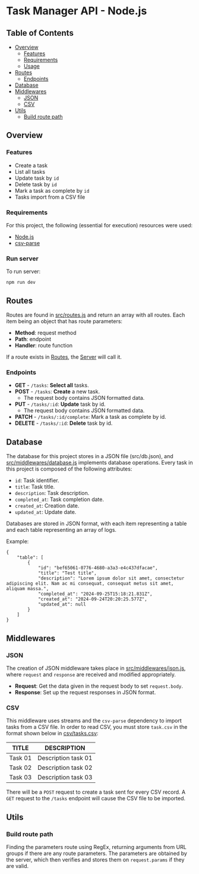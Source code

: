 # Task Manager API - Node.js

## Table of Contents
- [Overview](#overview)
    - [Features](#features)
    - [Requirements](#requirements)
    - [Usage](#run-server)
- [Routes](#routes)
    - [Endpoints](#endpoints)
- [Database](#database)
- [Middlewares](#middlewares)
    - [JSON](#json)
    - [CSV](#csv)
- [Utils](#utils)
    - [Build route path](#build-route-path)

## Overview



### Features
- Create a task
- List all tasks
- Update task by `id`
- Delete task by `id`
- Mark a task as complete by `id`
- Tasks import from a CSV file

### Requirements
For this project, the following (essential for execution) resources were used:
 - [Node.js](https://nodejs.org/)
 - [csv-parse](https://csv.js.org/parse/)

### Run server

To run server:
```
npm run dev
```

## Routes

Routes are found in [src/routes.js](src/routes.js) and return an array with all routes. Each item being an object that has route parameters:

- **Method**: request method
- **Path**: endpoint
- **Handler**: route function

If a route exists in [Routes](src/routes.js), the [Server](src/server.js) will call it.

### Endpoints

- **GET** - `/tasks`: **Select all** tasks.
- **POST** - `/tasks`: **Create** a new task.
    - The request body contains JSON formatted data.
- **PUT** - `/tasks/:id`: **Update** task by id.
    - The request body contains JSON formatted data.
- **PATCH** - `/tasks/:id/complete`: Mark a task as complete by id.
- **DELETE** - `/tasks/:id`: **Delete** task by id.

## Database

The database for this project stores in a JSON file (src/db.json), and [src/middlewares/database.js](src/middlewares/database.js) implements database operations. Every task in this project is composed of the following attributes: 

- `id`: Task identifier.
- `title`: Task title.
- `description`: Task description.
- `completed_at`: Task completion date.
- `created_at`: Creation date.
- `updated_at`: Update date.

Databases are stored in JSON format, with each item representing a table and each table representing an array of logs.

Example:

```
{
    "table": [
        {
            "id": "bef65061-0776-4680-a3a3-e4c437dfacae",
            "title": "Test title",
            "description": "Lorem ipsum dolor sit amet, consectetur adipiscing elit. Nam ac mi consequat, consequat metus sit amet, aliquam massa.",
            "completed_at": "2024-09-25T15:18:21.831Z",
            "created_at": "2024-09-24T20:20:25.577Z",
            "updated_at": null
        }
    ]
}
```

## Middlewares

### JSON

The creation of JSON middleware takes place in [src/middlewares/json.js](src/middlewares/json.js), where `request` and `response` are received and modified appropriately.

- **Request**: Get the data given in the request body to set `request.body`.  
- **Response**: Set up the request responses in JSON format.

### CSV
This middleware uses streams and the `csv-parse` dependency to import tasks from a CSV file. In order to read CSV, you must store `task.csv` in the format shown below in [csv/tasks.csv](csv/tasks.csv):

| TITLE     | DESCRIPTION         |
|-----------| :-----------------: |
| Task 01   | Description task 01 | 
| Task 02   | Description task 02 |
| Task 03   | Description task 03 |

There will be a `POST` request to create a task sent for every CSV record. A `GET` request to the `/tasks` endpoint will cause the CSV file to be imported.

## Utils

### Build route path

Finding the parameters route using RegEx, returning arguments from URL groups if there are any route parameters. The parameters are obtained by the server, which then verifies and stores them on `request.params` if they are valid.


